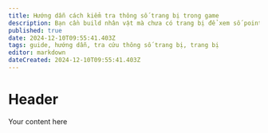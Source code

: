 ```yaml
---
title: Hướng dẫn cách kiểm tra thông số trang bị trong game
description: Bạn cần build nhân vật mà chưa có trang bị để xem số point yêu cầu. Dùng lệnh này để kiểm tra thông số
published: true
date: 2024-12-10T09:55:41.403Z
tags: guide, hướng dẫn, tra cứu thông số trang bị, trang bị
editor: markdown
dateCreated: 2024-12-10T09:55:41.403Z
---
```


# Header
Your content here